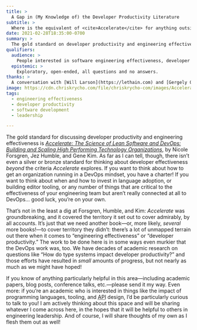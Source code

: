 ```yaml
---
title: >
  A Gap in (My Knowledge of) the Developer Productivity Literature
subtitle: >
  Where is the equivalent of <cite>Accelerate</cite> for anything outside of DevOps?
date: 2021-02-28T18:35:00-0700
summary: >
  The gold standard on developer productivity and engineering effectiveness is Accelerate—but it really only covers DevOps. We need books on all the *other* parts of engineering effectiveness and developer productivity, too!
qualifiers:
  audience: >
    People interested in software engineering effectiveness, developer productivity, and the like.
  epistemic: >
    Exploratory, open-ended, all questions and no answers.
thanks: >
  A conversation with [Will Larson](https://lethain.com) and [Gergely Orosz](http://PragmaticEngineer.com) on the [TechWriters Discord](https://techwriters.dev) catalyzed a bunch of thoughts I’ve had bouncing around in my head from conversations with my manager [Adam Hobson](https://adamhobson.com).
image: https://cdn.chriskrycho.com/file/chriskrycho-com/images/Accelerate.jpg
tags:
  - engineering effectiveness
  - developer productivity
  - software development
  - leadership

---
```


The gold standard for discussing developer productivity and engineering effectiveness is [<cite>Accelerate: The Science of Lean Software and DevOps: Building and Scaling High Performing Technology Organizations</cite>](https://bookshop.org/books/accelerate-the-science-of-lean-software-and-devops-building-and-scaling-high-performing-technology-organizations-9781942788331/9781942788331), by Nicole Forsgren, Jez Humble, and Gene Kim. As far as I can tell, though, there isn’t even a silver or bronze standard for thinking about developer effectiveness *beyond* the criteria <cite>Accelerate</cite> explores. If you want to think about how to get an organization running in a DevOps mindset, you have a charter! If you want to think about when and how to invest in language adoption, or building editor tooling, or any number of things that are critical to the effectiveness of your engineering team but aren’t really connected at all to DevOps… good luck, you’re on your own.

That’s not in the least a dig at Forsgren, Humble, and Kim: <cite>Accelerate</cite> was groundbreaking, and it covered the territory it set out to cover admirably, by all accounts. It’s just that we need another book—or, more likely, *several* more books!—to cover territory they didn’t: there’s a lot of unmapped terrain out there when it comes to “engineering effectiveness” or “developer productivity.” The work to be done here is in some ways even murkier that the DevOps work was, too. We have decades of academic research on questions like “How do type systems impact developer productivity?” and those efforts have resulted in *small* amounts of progress, but not nearly as much as we might have hoped!

If you know of anything particularly helpful in this area—including academic papers, blog posts, conference talks, etc.—please send it my way. Even more: if you’re an academic who is interested in things like the impact of programming languages, tooling, and <abbr title="application programming interface">API</abbr> design, I’d be particularly curious to talk to you! I am actively thinking about this space and will be sharing whatever I come across here, in the hopes that it will be helpful to others in engineering leadership. And of course, I will share thoughts of my own as I flesh them out as well!
